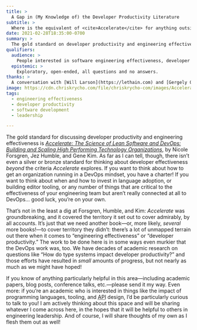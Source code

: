 ```yaml
---
title: >
  A Gap in (My Knowledge of) the Developer Productivity Literature
subtitle: >
  Where is the equivalent of <cite>Accelerate</cite> for anything outside of DevOps?
date: 2021-02-28T18:35:00-0700
summary: >
  The gold standard on developer productivity and engineering effectiveness is Accelerate—but it really only covers DevOps. We need books on all the *other* parts of engineering effectiveness and developer productivity, too!
qualifiers:
  audience: >
    People interested in software engineering effectiveness, developer productivity, and the like.
  epistemic: >
    Exploratory, open-ended, all questions and no answers.
thanks: >
  A conversation with [Will Larson](https://lethain.com) and [Gergely Orosz](http://PragmaticEngineer.com) on the [TechWriters Discord](https://techwriters.dev) catalyzed a bunch of thoughts I’ve had bouncing around in my head from conversations with my manager [Adam Hobson](https://adamhobson.com).
image: https://cdn.chriskrycho.com/file/chriskrycho-com/images/Accelerate.jpg
tags:
  - engineering effectiveness
  - developer productivity
  - software development
  - leadership

---
```


The gold standard for discussing developer productivity and engineering effectiveness is [<cite>Accelerate: The Science of Lean Software and DevOps: Building and Scaling High Performing Technology Organizations</cite>](https://bookshop.org/books/accelerate-the-science-of-lean-software-and-devops-building-and-scaling-high-performing-technology-organizations-9781942788331/9781942788331), by Nicole Forsgren, Jez Humble, and Gene Kim. As far as I can tell, though, there isn’t even a silver or bronze standard for thinking about developer effectiveness *beyond* the criteria <cite>Accelerate</cite> explores. If you want to think about how to get an organization running in a DevOps mindset, you have a charter! If you want to think about when and how to invest in language adoption, or building editor tooling, or any number of things that are critical to the effectiveness of your engineering team but aren’t really connected at all to DevOps… good luck, you’re on your own.

That’s not in the least a dig at Forsgren, Humble, and Kim: <cite>Accelerate</cite> was groundbreaking, and it covered the territory it set out to cover admirably, by all accounts. It’s just that we need another book—or, more likely, *several* more books!—to cover territory they didn’t: there’s a lot of unmapped terrain out there when it comes to “engineering effectiveness” or “developer productivity.” The work to be done here is in some ways even murkier that the DevOps work was, too. We have decades of academic research on questions like “How do type systems impact developer productivity?” and those efforts have resulted in *small* amounts of progress, but not nearly as much as we might have hoped!

If you know of anything particularly helpful in this area—including academic papers, blog posts, conference talks, etc.—please send it my way. Even more: if you’re an academic who is interested in things like the impact of programming languages, tooling, and <abbr title="application programming interface">API</abbr> design, I’d be particularly curious to talk to you! I am actively thinking about this space and will be sharing whatever I come across here, in the hopes that it will be helpful to others in engineering leadership. And of course, I will share thoughts of my own as I flesh them out as well!
